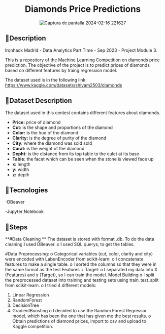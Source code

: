 <div align="center">

# ******Diamonds Price Predictions****** </div> 

<div align="center">

	
 ![Captura de pantalla 2024-02-16 221627](https://github.com/AlanaCastillo/Ironhack-Project-Module-3/assets/141866356/ff64be2f-5aab-4715-a18a-6040b97f2995)</div> 







## 💎**Description**
Ironhack Madrid - Data Analytics Part Time - Sep 2023 - Project Module 3. 

This is a repository of the Machine Learning Competition on diamonds price prediction.
The objective of the project is to predict prices of diamonds based on different features by traing regression model.

The dataset used is in the following link:
https://www.kaggle.com/datasets/shivam2503/diamonds





## 💎**Dataset Description**
The dataset used in this contest contains different features about diamonds.

- **Price:** price of diamond
- **Cut:** is the shape and proportions of the diamond
- **Color:** is the hue of the diamond
- **Clarity:**  is the degree of purity of the diamond
- **City:** where the diamond was sold sold
- **Carat:** is the weight of the diamond
- **Depht:** is the distance from its top table to the culet at its base
- **Table:**  the facet which can be seen when the stone is viewed face up
- **x:** length 
- **y:** width 
- **z:** depth 



## 💎**Tecnologies**
-DBeaver

-Jupyter Notebook 

## 💎**Steps**


**#Data Cleaning **
   The dataset is stored with format .db. To do the data cleaning I used DBeaver.
o	I used SQL querys, to get the tables.

#Data Preprocessing:
o	Categorical variables (cut, color, clarity and city) were encoded with LabenEncoder from scikit-learn.
o	I concatenate features to make a single table.
o	I sorted the columns so that they were in the same format as the test
Features + Target:
o	I separated my data into X (Features) and y (Target), so I can train the model.
Model Building 
o	I split the preprocessed dataset into training and testing sets using train_test_split from scikit-learn.
o	I tried 4 different models:
1.	Linear Regression
2.	RandomForest
3.	DecisionTree
4.	GradientBoosting
o	I decided to use the Random Forest Regressor model, which has been the one that has given me the best results.
o	Obtain predictions of diamond prices, import to csv and upload to Kaggle competition.









